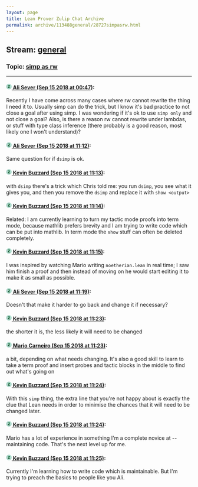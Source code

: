 ```yaml
---
layout: page
title: Lean Prover Zulip Chat Archive 
permalink: archive/113488general/28727simpasrw.html
---
```


## Stream: [general](index.html)
### Topic: [simp as rw](28727simpasrw.html)

---

#### [![Click to go to Zulip](../../assets/img/zulip2.png) Ali Sever (Sep 15 2018 at 00:47)](https://leanprover.zulipchat.com/#narrow/stream/113488-general/topic/simp%20as%20rw/near/133984046):
Recently I have come across many cases where rw cannot rewrite the thing I need it to. Usually simp can do the trick, but I know it's bad practice to not close a goal after using simp. I was wondering if it's ok to use `simp only` and not close a goal?
Also, is there a reason rw cannot rewrite under lambdas, or stuff with type class inference (there probably is a good reason, most likely one I won't understand)?

#### [![Click to go to Zulip](../../assets/img/zulip2.png) Ali Sever (Sep 15 2018 at 11:12)](https://leanprover.zulipchat.com/#narrow/stream/113488-general/topic/simp%20as%20rw/near/134003836):
Same question for if `dsimp` is ok.

#### [![Click to go to Zulip](../../assets/img/zulip2.png) Kevin Buzzard (Sep 15 2018 at 11:13)](https://leanprover.zulipchat.com/#narrow/stream/113488-general/topic/simp%20as%20rw/near/134003846):
with `dsimp` there's a trick which Chris told me: you run `dsimp`, you see what it gives you, and then you remove the `dsimp` and replace it with `show <output>`

#### [![Click to go to Zulip](../../assets/img/zulip2.png) Kevin Buzzard (Sep 15 2018 at 11:14)](https://leanprover.zulipchat.com/#narrow/stream/113488-general/topic/simp%20as%20rw/near/134003890):
Related: I am currently learning to turn my tactic mode proofs into term mode, because mathlib prefers brevity and I am trying to write code which can be put into mathlib. In term mode the `show` stuff can often be deleted completely.

#### [![Click to go to Zulip](../../assets/img/zulip2.png) Kevin Buzzard (Sep 15 2018 at 11:15)](https://leanprover.zulipchat.com/#narrow/stream/113488-general/topic/simp%20as%20rw/near/134003901):
I was inspired by watching Mario writing `noetherian.lean` in real time; I saw him finish a proof and then instead of moving on he would start editing it to make it as small as possible.

#### [![Click to go to Zulip](../../assets/img/zulip2.png) Ali Sever (Sep 15 2018 at 11:19)](https://leanprover.zulipchat.com/#narrow/stream/113488-general/topic/simp%20as%20rw/near/134004035):
Doesn't that make it harder to go back and change it if necessary?

#### [![Click to go to Zulip](../../assets/img/zulip2.png) Kevin Buzzard (Sep 15 2018 at 11:23)](https://leanprover.zulipchat.com/#narrow/stream/113488-general/topic/simp%20as%20rw/near/134004170):
the shorter it is, the less likely it will need to be changed

#### [![Click to go to Zulip](../../assets/img/zulip2.png) Mario Carneiro (Sep 15 2018 at 11:23)](https://leanprover.zulipchat.com/#narrow/stream/113488-general/topic/simp%20as%20rw/near/134004180):
a bit, depending on what needs changing. It's also a good skill to learn to take a term proof and insert probes and tactic blocks in the middle to find out what's going on

#### [![Click to go to Zulip](../../assets/img/zulip2.png) Kevin Buzzard (Sep 15 2018 at 11:24)](https://leanprover.zulipchat.com/#narrow/stream/113488-general/topic/simp%20as%20rw/near/134004230):
With this `simp` thing, the extra line that you're not happy about is exactly the clue that Lean needs in order to minimise the chances that it will need to be changed later.

#### [![Click to go to Zulip](../../assets/img/zulip2.png) Kevin Buzzard (Sep 15 2018 at 11:24)](https://leanprover.zulipchat.com/#narrow/stream/113488-general/topic/simp%20as%20rw/near/134004238):
Mario has a lot of experience in something I'm a complete novice at -- maintaining code. That's the next level up for me.

#### [![Click to go to Zulip](../../assets/img/zulip2.png) Kevin Buzzard (Sep 15 2018 at 11:25)](https://leanprover.zulipchat.com/#narrow/stream/113488-general/topic/simp%20as%20rw/near/134004250):
Currently I'm learning how to write code which is maintainable. But I'm trying to preach the basics to people like you Ali.

